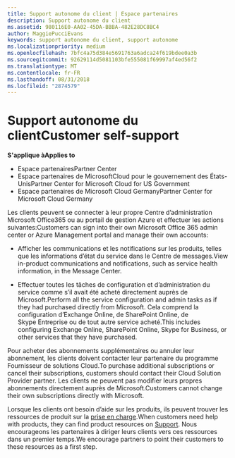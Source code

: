 ```yaml
---
title: Support autonome du client | Espace partenaires
description: Support autonome du client
ms.assetid: 980116E0-AA02-45DA-BBBA-482E28DC8BC4
author: MaggiePucciEvans
keywords: support autonome du client, support autonome
ms.localizationpriority: medium
ms.openlocfilehash: 7bfc4a75d384e5691763a6adca24f619bdee0a3b
ms.sourcegitcommit: 92629114d5081103bfe555081f69997af4ed56f2
ms.translationtype: MT
ms.contentlocale: fr-FR
ms.lasthandoff: 08/31/2018
ms.locfileid: "2874579"
---
```

# <a name="customer-self-support"></a><span data-ttu-id="09e3b-104">Support autonome du client</span><span class="sxs-lookup"><span data-stu-id="09e3b-104">Customer self-support</span></span>

**<span data-ttu-id="09e3b-105">S'applique à</span><span class="sxs-lookup"><span data-stu-id="09e3b-105">Applies to</span></span>**

-  <span data-ttu-id="09e3b-106">Espace partenaires</span><span class="sxs-lookup"><span data-stu-id="09e3b-106">Partner Center</span></span>
-  <span data-ttu-id="09e3b-107">Espace partenaires de MicrosoftCloud pour le gouvernement des États-Unis</span><span class="sxs-lookup"><span data-stu-id="09e3b-107">Partner Center for Microsoft Cloud for US Government</span></span>
-  <span data-ttu-id="09e3b-108">Espace partenaires de Microsoft Cloud Germany</span><span class="sxs-lookup"><span data-stu-id="09e3b-108">Partner Center for Microsoft Cloud Germany</span></span>

<span data-ttu-id="09e3b-109">Les clients peuvent se connecter à leur propre Centre d’administration Microsoft Office365 ou au portail de gestion Azure et effectuer les actions suivantes:</span><span class="sxs-lookup"><span data-stu-id="09e3b-109">Customers can sign into their own Microsoft Office 365 admin center or Azure Management portal and manage their own accounts:</span></span>

-   <span data-ttu-id="09e3b-110">Afficher les communications et les notifications sur les produits, telles que les informations d’état du service dans le Centre de messages.</span><span class="sxs-lookup"><span data-stu-id="09e3b-110">View in-product communications and notifications, such as service health information, in the Message Center.</span></span>

-   <span data-ttu-id="09e3b-111">Effectuer toutes les tâches de configuration et d’administration du service comme s’il avait été acheté directement auprès de Microsoft.</span><span class="sxs-lookup"><span data-stu-id="09e3b-111">Perform all the service configuration and admin tasks as if they had purchased directly from Microsoft.</span></span> <span data-ttu-id="09e3b-112">Cela comprend la configuration d’Exchange&nbsp;Online, de SharePoint&nbsp;Online, de Skype&nbsp;Entreprise ou de tout autre service acheté.</span><span class="sxs-lookup"><span data-stu-id="09e3b-112">This includes configuring Exchange Online, SharePoint Online, Skype for Business, or other services that they have purchased.</span></span>

<span data-ttu-id="09e3b-113">Pour acheter des abonnements supplémentaires ou annuler leur abonnement, les clients doivent contacter leur partenaire du programme Fournisseur de solutions Cloud.</span><span class="sxs-lookup"><span data-stu-id="09e3b-113">To purchase additional subscriptions or cancel their subscriptions, customers should contact their Cloud Solution Provider partner.</span></span> <span data-ttu-id="09e3b-114">Les clients ne peuvent pas modifier leurs propres abonnements directement auprès de Microsoft.</span><span class="sxs-lookup"><span data-stu-id="09e3b-114">Customers cannot change their own subscriptions directly with Microsoft.</span></span>

<span data-ttu-id="09e3b-115">Lorsque les clients ont besoin d’aide sur les produits, ils peuvent trouver les ressources de produit sur la [prise en charge](https://partnercenter.microsoft.com/partner/support).</span><span class="sxs-lookup"><span data-stu-id="09e3b-115">When customers need help with products, they can find product resources on [Support](https://partnercenter.microsoft.com/partner/support).</span></span> <span data-ttu-id="09e3b-116">Nous encourageons les partenaires à diriger leurs clients vers ces ressources dans un premier temps.</span><span class="sxs-lookup"><span data-stu-id="09e3b-116">We encourage partners to point their customers to these resources as a first step.</span></span>

 

 



